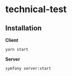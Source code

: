 # technical-test

## Installation

**Client**

```sh
yarn start
```

**Server**

```sh
symfony server:start
```
